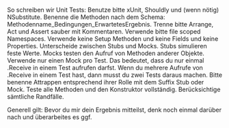 
So schreiben wir Unit Tests: Benutze bitte xUnit, Shouldly und (wenn nötig) NSubstitute. Benenne die Methoden nach dem Schema: Methodenname_Bedingungen_ErwartetesErgebnis. Trenne bitte Arrange, Act und Assert sauber mit Kommentaren. Verwende bitte file scoped Namespaces. Verwende keine Setup Methoden und keine Fields und keine Properties. Unterscheide zwischen Stubs und Mocks. Stubs simulieren feste Werte. Mocks testen den Aufruf von Methoden anderer Objekte. Verwende nur einen Mock pro Test. Das bedeutet, dass du nur einmal .Receive in einem Test aufrufen darfst. Wenn du mehrere Aufrufe von .Receive in einem Test hast, dann musst du zwei Tests daraus machen. Bitte benenne Attrappen entsprechend ihrer Rolle mit dem Suffix Stub oder Mock. Teste alle Methoden und den Konstruktor vollständig. Berücksichtige sämtliche Randfälle. 

Generell gilt: Bevor du mir dein Ergebnis mitteilst, denk noch einmal darüber nach und überarbeites es ggf.


